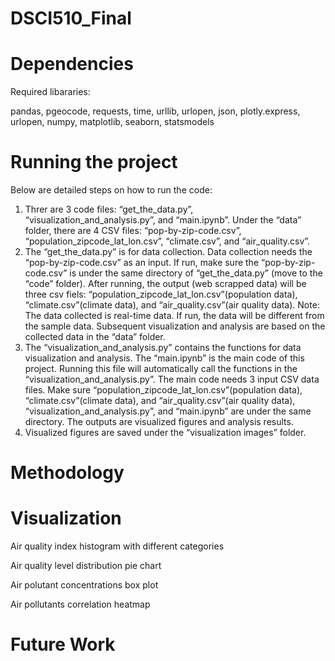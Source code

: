 # DSCI510_Final
# Dependencies
Required libararies:

pandas, pgeocode, requests, time, urllib, urlopen, json, plotly.express, urlopen, numpy, matplotlib, seaborn, statsmodels

# Running the project
Below are detailed steps on how to run the code:
1) Threr are 3 code files: “get_the_data.py”, “visualization_and_analysis.py”, and “main.ipynb”. Under the “data” folder, there are 4 CSV files: “pop-by-zip-code.csv”, “population_zipcode_lat_lon.csv”, “climate.csv”, and “air_quality.csv”.
2) The “get_the_data.py” is for data collection. Data collection needs the “pop-by-zip-code.csv” as an input. If run, make sure the “pop-by-zip-code.csv” is under the same directory of “get_the_data.py” (move to the “code” folder). After running, the output (web scrapped data) will be three csv fiels: “population_zipcode_lat_lon.csv”(population data), “climate.csv”(climate data), and “air_quality.csv”(air quality data). 
Note: The data collected is real-time data. If run, the data will be different from the sample data. Subsequent visualization and analysis are based on the collected data in the “data” folder.
3) The “visualization_and_analysis.py” contains the functions for data visualization and analysis. The “main.ipynb” is the main code of this project. Running this file will automatically call the functions in the “visualization_and_analysis.py”. The main code needs 3 input CSV data files. Make sure  “population_zipcode_lat_lon.csv”(population data), “climate.csv”(climate data), and “air_quality.csv”(air quality data), “visualization_and_analysis.py”, and “main.ipynb” are under the same directory. The outputs are visualized figures and analysis results.
4) Visualized figures are saved under the “visualization images” folder.


# Methodology
# Visualization
Air quality index histogram with different categories

Air quality level distribution pie chart

Air polutant concentrations box plot

Air pollutants correlation heatmap

# Future Work
